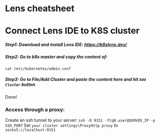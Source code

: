 # Lens cheatsheet 
# Connect Lens IDE to K8S cluster
##### Step1: Download and install Lens IDE: https://k8slens.dev/
##### Step2: Go to k8s master and copy the content of:
```
cat /etc/kubernetes/admin.conf
```
##### Step3: Go to File/Add Cluster and paste the content here and hit `Add Cluster` button
Done!

### Access through a proxy:
Create an ssh tunnel to your server:
`ssh -D 9151 -fCqN user@SERVER_IP -p SSH_PORT` 
Set `your cluster settings\ProxyHttp proxy` to `socks5://localhost:9151`
 


